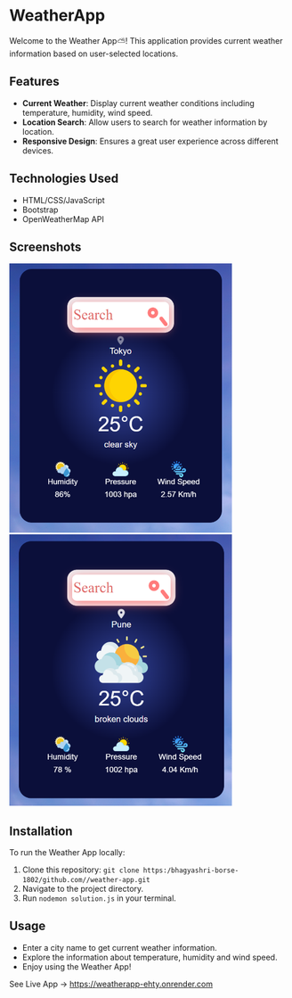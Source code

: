 # WeatherApp

Welcome to the Weather App⛅! This application provides current weather information based on user-selected locations.

## Features

- **Current Weather**: Display current weather conditions including temperature, humidity, wind speed.
- **Location Search**: Allow users to search for weather information by location.
- **Responsive Design**: Ensures a great user experience across different devices.

## Technologies Used

- HTML/CSS/JavaScript
- Bootstrap
- OpenWeatherMap API

## Screenshots

<p float="left">
  <img src="public/images/image1.png" alt="ScreenShot1" width="400" />
  <img src="public/images/image2.png" alt="ScreenShot2" width="400" />
</p>

## Installation

To run the Weather App locally:

1. Clone this repository: `git clone https:/bhagyashri-borse-1802/github.com//weather-app.git`
2. Navigate to the project directory.
3. Run `nodemon solution.js` in your terminal.

## Usage

- Enter a city name to get current weather information.
- Explore the information about temperature, humidity and wind speed.
- Enjoy using the Weather App!
  
See Live App ->
https://weatherapp-ehty.onrender.com
